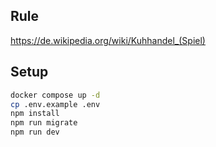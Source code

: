 ## Rule

https://de.wikipedia.org/wiki/Kuhhandel_(Spiel)

## Setup

```bash
docker compose up -d
cp .env.example .env
npm install
npm run migrate
npm run dev
```
